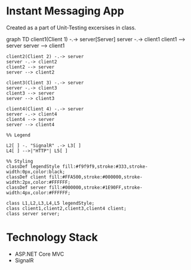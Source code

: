 # Instant Messaging App

Created as a part of Unit-Testing excersises in class.

graph TD
    client1(Client 1) -.-> server[Server]
    server -.-> client1
    client1 --> server
    server --> client1

    client2(Client 2) -.-> server
    server -.-> client2
    client2 --> server
    server --> client2

    client3(Client 3) -.-> server
    server -.-> client3
    client3 --> server
    server --> client3

    client4(Client 4) -.-> server
    server -.-> client4
    client4 --> server
    server --> client4

    %% Legend

    L2[ ] -. "SignalR" .-> L3[ ]
    L4[ ] -->|"HTTP"| L5[ ]

    %% Styling
    classDef legendStyle fill:#f9f9f9,stroke:#333,stroke-width:0px,color:black;
    classDef client fill:#FFA500,stroke:#000000,stroke-width:2px,color:#FFFFFF;
    classDef server fill:#000000,stroke:#1E90FF,stroke-width:4px,color:#FFFFFF;

    class L1,L2,L3,L4,L5 legendStyle;
    class client1,client2,client3,client4 client;
    class server server;



# Technology Stack

* ASP.NET Core MVC
* SignalR

  
 
